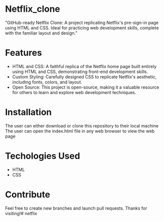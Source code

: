 # Netflix_clone
"GitHub-ready Netflix Clone: A project replicating Netflix's pre-sign-in page using HTML and CSS. Ideal for practicing web development skills, complete with the familiar layout and design."

# Features
* HTML and CSS: A faithful replica of the Netflix home page built entirely using HTML and CSS, demonstrating front-end development skills.
* Custom Styling: Carefully designed CSS to replicate Netflix's aesthetic, including fonts, colors, and layout.
* Open Source: This project is open-source, making it a valuable resource for others to learn and explore web development techniques.

# Installation
The user can either download or clone this repository to their local machine The user can open the index.html file in any web browser to view the web page

# Techologies Used
* HTML
* CSS

# Contribute
Feel free to create new branches and launch pull requests. Thanks for visiting!#   n e t f l i x  
 